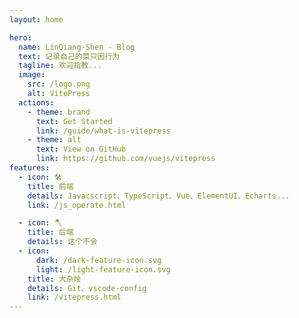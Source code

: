 ```yaml
---
layout: home

hero:
  name: LinQiang·Shen - Blog
  text: 记录自己的菜只因行为
  tagline: 欢迎指教...
  image:
    src: /logo.png
    alt: VitePress
  actions:
    - theme: brand
      text: Get Started
      link: /guide/what-is-vitepress
    - theme: alt
      text: View on GitHub
      link: https://github.com/vuejs/vitepress
features:
  - icon: 🛠️
    title: 前端
    details: Javacscript、TypeScript、Vue、ElementUI、Echarts...
    link: /js_operate.html

  - icon: 🪓
    title: 后端
    details: 这个不会
  - icon:
      dark: /dark-feature-icon.svg
      light: /light-feature-icon.svg
    title: 大杂烩
    details: Git、vscode-config
    link: /vitepress.html
---
```

